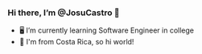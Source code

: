 ### Hi there, I’m @JosuCastro 👋 
- 🖥️ I’m currently learning Software Engineer in college
- 🌴 I'm from Costa Rica, so hi world!

<!---
JosuCastro/JosuCastro is a ✨ special ✨ repository because its `README.md` (this file) appears on your GitHub profile.
You can click the Preview link to take a look at your changes.
--->
